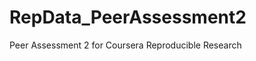 RepData_PeerAssessment2
=======================

Peer Assessment 2 for Coursera Reproducible Research
